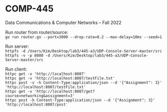 # COMP-445
Data Communications &amp; Computer Networks – Fall 2022

Run router from router/source:<br>
```go run router.go --port=3000 --drop-rate=0.2 --max-delay=10ms --seed=1```

Run server:<br>
```httpfs -d /Users/Kim/Desktop/lab3/445-a3/UDP-Console-Server-master/src```<br>
```httpfs -v -p 8080 -d /Users/Kim/Desktop/lab3/445-a3/UDP-Console-Server-master/src```

Run client:<br>
```httpc get -v 'http://localhost:8007'```<br>
```httpc get -v 'http://localhost:8007/testFile.txt'```<br>
```httpc post -v -h Content-Type:application/json --d '{"Assignment": 3}' 'http://localhost:8007/testFile.txt'```<br>
```httpc get -v 'http://localhost:8007/get?course=networking&assignment=3'```<br>
```httpc post -h Content-Type:application/json --d '{"Assignment": 3}' 'http://localhost:8007/post'```<br>



